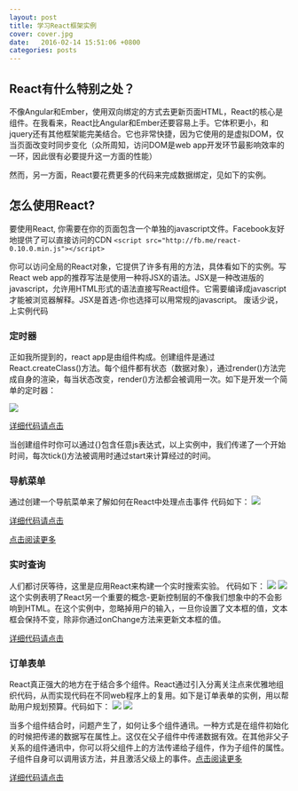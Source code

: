 ```yaml
---
layout: post
title: 学习React框架实例
cover: cover.jpg
date:   2016-02-14 15:51:06 +0800
categories: posts
---
```


## React有什么特别之处？
不像Angular和Ember，使用双向绑定的方式去更新页面HTML，React的核心是组件。在我看来，React比Angular和Ember还要容易上手。它体积更小，和jquery还有其他框架能完美结合。它也非常快捷，因为它使用的是虚拟DOM，仅当页面改变时同步变化（众所周知，访问DOM是web app开发环节最影响效率的一环，因此很有必要提升这一方面的性能）

然而，另一方面，React要花费更多的代码来完成数据绑定，见如下的实例。

## 怎么使用React?
要使用React, 你需要在你的页面包含一个单独的javascript文件。Facebook友好地提供了可以直接访问的CDN
`<script src="http://fb.me/react-0.10.0.min.js"></script>`

你可以访问全局的React对象，它提供了许多有用的方法，具体看如下的实例。写React web app的推荐写法是使用一种将JSX的语法。JSX是一种改进版的javascript，允许用HTML形式的语法直接写React组件。它需要编译成javascript才能被浏览器解释。JSX是首选-你也选择可以用常规的javascript。
废话少说，上实例代码

### 定时器

 正如我所提到的，react app是由组件构成。创建组件是通过 React.createClass()方法。每个组件都有状态（数据对象），通过render()方法完成自身的渲染，每当状态改变，render()方法都会被调用一次。如下是开发一个简单的定时器：

![](http://i11.tietuku.com/e7f89e8ba241394d.png)

[详细代码请点击](http://codepen.io/edwinna/pen/BjEQpd)

当创建组件时你可以通过{}包含任意js表达式，以上实例中，我们传递了一个开始时间，每次tick()方法被调用时通过start来计算经过的时间。

### 导航菜单

通过创建一个导航菜单来了解如何在React中处理点击事件
代码如下：
![](http://i11.tietuku.com/fa01aec1c1c8b1e5.png)

[详细代码请点击](http://codepen.io/edwinna/pen/WrWRQP)

[点击阅读更多](http://facebook.github.io/react/docs/jsx-in-depth.html)

### 实时查询

人们都讨厌等待，这里是应用React来构建一个实时搜索实验。
代码如下：
![](http://i11.tietuku.com/237007abc52d8c4b.png)
![](http://i11.tietuku.com/49d4334122dcb381.png)
这个实例表明了React另一个重要的概念-更新控制层的不像我们想象中的不会影响到HTML。在这个实例中，忽略掉用户的输入，一旦你设置了文本框的值，文本框会保持不变，除非你通过onChange方法来更新文本框的值。

[详细代码请点击](http://codepen.io/edwinna/pen/zrXwKb)


### 订单表单

React真正强大的地方在于结合多个组件。React通过引入分离关注点来优雅地组织代码，从而实现代码在不同web程序上的复用。如下是订单表单的实例，用以帮助用户规划预算。代码如下：
![](http://i13.tietuku.com/e1df533f2d58424c.png)
![](http://i13.tietuku.com/e0cc6f861c43b6b0.png)

当多个组件结合时，问题产生了，如何让多个组件通讯。一种方式是在组件初始化的时候把传递的数据写在属性上。这仅在父子组件中传递数据有效。在其他非父子关系的组件通讯中，你可以将父组件上的方法传递给子组件，作为子组件的属性。子组件自身可以调用该方法，并且激活父级上的事件。[点击阅读更多](http://facebook.github.io/react/tips/communicate-between-components.html)

[详细代码请点击](http://codepen.io/edwinna/pen/KVYrbw?editors=0110)

